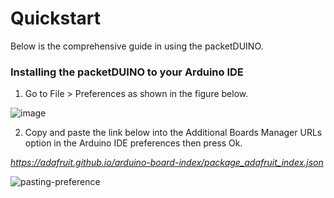 # Quickstart

Below is the comprehensive guide in using the packetDUINO.

### Installing the packetDUINO to your Arduino IDE

1. Go to File > Preferences as shown in the figure below.

![image](https://user-images.githubusercontent.com/110519487/182997548-f8b14bdc-e61a-4f08-86bc-321994d06c52.png)

2. Copy and paste the link below into the Additional Boards Manager URLs option in the Arduino IDE preferences then press Ok.

*https://adafruit.github.io/arduino-board-index/package_adafruit_index.json*

![pasting-preference](https://user-images.githubusercontent.com/110519487/182998070-5bb4e0b7-f43f-4fe7-b995-e129038cf194.png)


